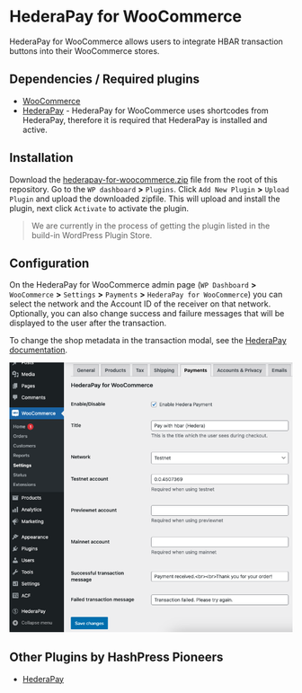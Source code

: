 # HederaPay for WooCommerce

HederaPay for WooCommerce allows users to integrate HBAR transaction buttons into their WooCommerce stores.

## Dependencies / Required plugins

-   [WooCommerce](https://woocommerce.com/)
-   [HederaPay](https://github.com/louweal/hellofuturehackathon/tree/master/hederapay) - HederaPay for WooCommerce uses shortcodes from HederaPay, therefore it is required that HederaPay is installed and active.

## Installation

Download the [hederapay-for-woocommerce.zip](https://github.com/louweal/hellofuturehackathon/blob/master/hederapay-for-woocommerce.zip) file from the root of this repository. Go to the `WP dashboard` **>** `Plugins`. Click `Add New Plugin` **>** `Upload Plugin` and upload the downloaded zipfile. This will upload and install the plugin, next click `Activate` to activate the plugin.

> We are currently in the process of getting the plugin listed in the build-in WordPress Plugin Store.

## Configuration

On the HederaPay for WooCommerce admin page (`WP Dashboard` **>** `WooCommerce` **>** `Settings` **>** `Payments` **>** `HederaPay for WooCommerce`) you can select the network and the Account ID of the receiver on that network. Optionally, you can also change success and failure messages that will be displayed to the user after the transaction.

To change the shop metadata in the transaction modal, see the [HederaPay documentation](https://github.com/louweal/hellofuturehackathon/tree/master/hederapay#configuration-optional).

![WooCommerce Admin Settings](https://github.com/louweal/hellofuturehackathon/blob/master/hederapay-for-woocommerce/assets/woocommerce-admin.png)

## Other Plugins by HashPress Pioneers

-   [HederaPay](https://github.com/louweal/hellofuturehackathon/tree/master/hederapay)
